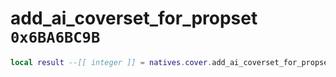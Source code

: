 # add_ai_coverset_for_propset `0x6BA6BC9B`

```lua
local result --[[ integer ]] = natives.cover.add_ai_coverset_for_propset(_unk0 --[[ integer ]])
```